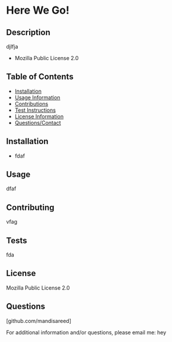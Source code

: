 
# Here We Go!

## Description
djlfja
* Mozilla Public License 2.0

## Table of Contents
* [Installation](link)
* [Usage Information](link)
* [Contributions](link)
* [Test Instructions](link)
* [License Information](link)
* [Questions/Contact](link)

## Installation
* fdaf

## Usage
dfaf

## Contributing
vfag

## Tests
fda

## License
Mozilla Public License 2.0

## Questions
[github.com/mandisareed]

For additional information and/or questions, please email me:
hey